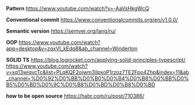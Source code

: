 **Pattern**
https://www.youtube.com/watch?v=-AaVsHkgWcQ

**Conventional commit**
https://www.conventionalcommits.org/en/v1.0.0/

**Semantic version**
https://semver.org/lang/ru/

**OOP**
https://www.youtube.com/watch?app=desktop&v=zqxVI_kEdq8&ab_channel=Winderton

**SOLID TS**
https://blog.logrocket.com/applying-solid-principles-typescript/
https://www.youtube.com/watch?v=xq13wiqvcTc&list=PLqKQF2ojwm3llpxoP1rzoz7TE2Fpo4Zhp&index=11&ab_channel=%D0%92%D0%BB%D0%B0%D0%B4%D0%B8%D0%BB%D0%B5%D0%BD%D0%9C%D0%B8%D0%BD%D0%B8%D0%BD

**how to be open source**
https://habr.com/ru/post/710386/
